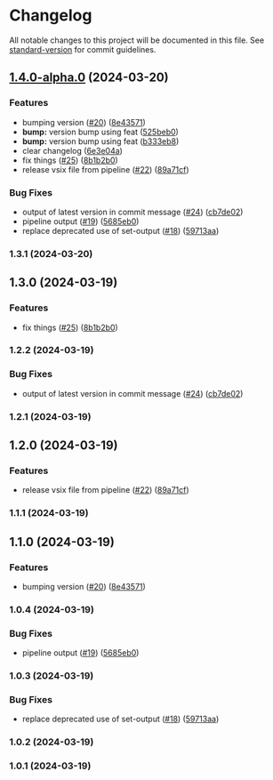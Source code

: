 # Changelog

All notable changes to this project will be documented in this file. See [standard-version](https://github.com/conventional-changelog/standard-version) for commit guidelines.

## [1.4.0-alpha.0](https://github.com/qvotaxon/translation-file-watcher/compare/v0.1.9...v1.4.0-alpha.0) (2024-03-20)


### Features

* bumping version ([#20](https://github.com/qvotaxon/translation-file-watcher/issues/20)) ([8e43571](https://github.com/qvotaxon/translation-file-watcher/commit/8e43571c9ed18c66004b182c86ea543fa2c9d6dc))
* **bump:** version bump using feat ([525beb0](https://github.com/qvotaxon/translation-file-watcher/commit/525beb03a852fad93edb2d27788d1033179b5084))
* **bump:** version bump using feat ([b333eb8](https://github.com/qvotaxon/translation-file-watcher/commit/b333eb8ab0ac4d33f5afed96bd606ae90cd24fb7))
* clear changelog ([6e3e04a](https://github.com/qvotaxon/translation-file-watcher/commit/6e3e04a3b474f23c3e372bff956aaa5795489285))
* fix things ([#25](https://github.com/qvotaxon/translation-file-watcher/issues/25)) ([8b1b2b0](https://github.com/qvotaxon/translation-file-watcher/commit/8b1b2b074633edea7a22c5c793f4d3fac3d70e05))
* release vsix file from pipeline ([#22](https://github.com/qvotaxon/translation-file-watcher/issues/22)) ([89a71cf](https://github.com/qvotaxon/translation-file-watcher/commit/89a71cf1fcd1ab98291e0af08540a84da40180c6))


### Bug Fixes

* output of latest version in commit message ([#24](https://github.com/qvotaxon/translation-file-watcher/issues/24)) ([cb7de02](https://github.com/qvotaxon/translation-file-watcher/commit/cb7de02592fb702909d2a56c41d389309d7f0ae3))
* pipeline output ([#19](https://github.com/qvotaxon/translation-file-watcher/issues/19)) ([5685eb0](https://github.com/qvotaxon/translation-file-watcher/commit/5685eb09bf0543fd9086ce31086b434c3b522d5c))
* replace deprecated use of set-output ([#18](https://github.com/qvotaxon/translation-file-watcher/issues/18)) ([59713aa](https://github.com/qvotaxon/translation-file-watcher/commit/59713aac9e12f4c55b6c18cc4031f8e7282f2eb9))

### 1.3.1 (2024-03-20)

## 1.3.0 (2024-03-19)


### Features

* fix things ([#25](https://github.com/qvotaxon/translation-file-watcher/issues/25)) ([8b1b2b0](https://github.com/qvotaxon/translation-file-watcher/commit/8b1b2b074633edea7a22c5c793f4d3fac3d70e05))

### 1.2.2 (2024-03-19)


### Bug Fixes

* output of latest version in commit message ([#24](https://github.com/qvotaxon/translation-file-watcher/issues/24)) ([cb7de02](https://github.com/qvotaxon/translation-file-watcher/commit/cb7de02592fb702909d2a56c41d389309d7f0ae3))

### 1.2.1 (2024-03-19)

## 1.2.0 (2024-03-19)


### Features

* release vsix file from pipeline ([#22](https://github.com/qvotaxon/translation-file-watcher/issues/22)) ([89a71cf](https://github.com/qvotaxon/translation-file-watcher/commit/89a71cf1fcd1ab98291e0af08540a84da40180c6))

### 1.1.1 (2024-03-19)

## 1.1.0 (2024-03-19)


### Features

* bumping version ([#20](https://github.com/qvotaxon/translation-file-watcher/issues/20)) ([8e43571](https://github.com/qvotaxon/translation-file-watcher/commit/8e43571c9ed18c66004b182c86ea543fa2c9d6dc))

### 1.0.4 (2024-03-19)


### Bug Fixes

* pipeline output ([#19](https://github.com/qvotaxon/translation-file-watcher/issues/19)) ([5685eb0](https://github.com/qvotaxon/translation-file-watcher/commit/5685eb09bf0543fd9086ce31086b434c3b522d5c))

### 1.0.3 (2024-03-19)


### Bug Fixes

* replace deprecated use of set-output ([#18](https://github.com/qvotaxon/translation-file-watcher/issues/18)) ([59713aa](https://github.com/qvotaxon/translation-file-watcher/commit/59713aac9e12f4c55b6c18cc4031f8e7282f2eb9))

### 1.0.2 (2024-03-19)

### 1.0.1 (2024-03-19)